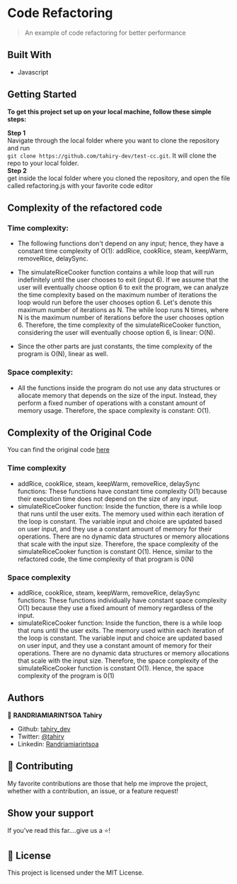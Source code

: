 # Code Refactoring

> An example of code refactoring for better performance


## Built With

- Javascript

## Getting Started

**To get this project set up on your local machine, follow these simple steps:**

**Step 1**<br>
Navigate through the local folder where you want to clone the repository and run<br>
`git clone https://github.com/tahiry-dev/test-cc.git`. It will clone the repo to your local folder.<br>
**Step 2**<br>
get inside the local folder where you cloned the repository, and open the file called refactoring.js with your favorite code editor

## Complexity of the refactored code
    
   ### Time complexity: 
   - The following functions don't depend on any input; hence, they have a constant time complexity of O(1): 
     addRice, cookRice, steam, keepWarm, removeRice, delaySync.

   - The simulateRiceCooker function contains a while loop that will run indefinitely until the user chooses to exit (input 6). 
     If we assume that the user will eventually choose option 6 to exit the program,
     we can analyze the time complexity based on the maximum number of iterations the loop would run before the user chooses option 6. 
     Let's denote this maximum number of iterations as N. The while loop runs N times, where N is the maximum number of iterations before the user chooses option 6. 
     Therefore, the time complexity of the simulateRiceCooker function, considering the user will eventually choose option 6, is linear: O(N).

   - Since the other parts are just constants, the time complexity of the program is O(N), linear as well.
   
  ### Space complexity:
   - All the functions inside the program do not use any data structures or allocate memory that depends on the size of the input. 
     Instead, they perform a fixed number of operations with a constant amount of memory usage. Therefore, the space complexity is constant: O(1).

## Complexity of the Original Code

You can find the original code [here](https://github.com/hei-school/cc-d4-rice-cooker-ci-NyAndoMayah/blob/feat/js/js/main.js)

  ### Time complexity

  - addRice, cookRice, steam, keepWarm, removeRice, delaySync functions:
    These functions have constant time complexity O(1) because their execution time does not depend on the size of any input.
  - simulateRiceCooker function:
    Inside the function, there is a while loop that runs until the user exits. The memory used within each iteration of the loop is constant.
    The variable input and choice are updated based on user input, and they use a constant amount of memory for their operations.
    There are no dynamic data structures or memory allocations that scale with the input size.
    Therefore, the space complexity of the simulateRiceCooker function is constant O(1).
Hence, similar to the refactored code, the time complexity of that program is 0(N)

 ### Space complexity

   - addRice, cookRice, steam, keepWarm, removeRice, delaySync functions:
     These functions individually have constant space complexity O(1) because they use a fixed amount of memory regardless of the input.
   - simulateRiceCooker function:
     Inside the function, there is a while loop that runs until the user exits. The memory used within each iteration of the loop is constant.
     The variable input and choice are updated based on user input, and they use a constant amount of memory for their operations.
     There are no dynamic data structures or memory allocations that scale with the input size.
     Therefore, the space complexity of the simulateRiceCooker function is constant O(1).
Hence, the space complexity of the program is 0(1)

## Authors

👤 **RANDRIAMIARINTSOA Tahiry**

- Github: [tahiry_dev](https://github.com/tahiry-dev)
- Twitter: [@tahiry](https://twitter.com/Tahiry94825074)
- Linkedin: [Randriamiarintsoa](https://www.linkedin.com/in/tahiry-randriamiarintsoa/)

## 🤝 Contributing

My favorite contributions are those that help me improve the project, whether with a contribution, an issue, or a feature request!

## Show your support

If you've read this far....give us a ⭐️!

## 📝 License

This project is licensed under the MIT License.


